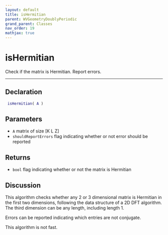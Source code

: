 ```yaml
---
layout: default
title: isHermitian
parent: WVGeometryDoublyPeriodic
grand_parent: Classes
nav_order: 19
mathjax: true
---
```


#  isHermitian

Check if the matrix is Hermitian. Report errors.


---

## Declaration
```matlab
 isHermitian( A )
```
## Parameters
+ `A`  matrix of size [K L Z]
+ `shouldReportErrors`  flag indicating whether or not error should be reported

## Returns
+ `bool`  flag indicating whether or not the matrix is Hermitian

## Discussion

  This algorithm checks whether any 2 or 3 dimensional matrix
  is Hermitian in the first two dimensions, following the data
  structure of a 2D DFT algorithm. The third dimension can be
  any length, including length 1.
 
  Errors can be reported indicating which entries are not
  conjugate.
 
  This algorithm is not fast.
 
          

